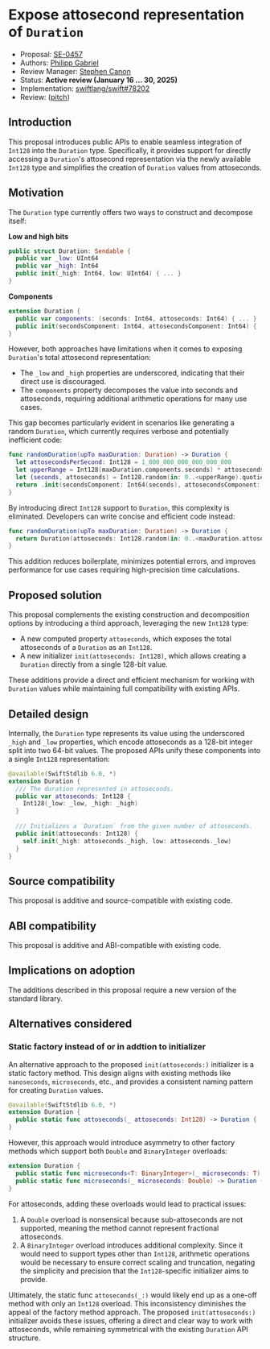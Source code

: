 # Expose attosecond representation of `Duration`

* Proposal: [SE-0457](0457-duration-attosecond-represenation.md)
* Authors: [Philipp Gabriel](https://github.com/ph1ps)
* Review Manager: [Stephen Canon](https://github.com/stephentyrone)
* Status: **Active review (January 16 ... 30, 2025)**
* Implementation: [swiftlang/swift#78202](https://github.com/swiftlang/swift/pull/78202)
* Review: ([pitch](https://forums.swift.org/t/pitch-adding-int128-support-to-duration))

## Introduction
This proposal introduces public APIs to enable seamless integration of `Int128` into the `Duration` type. Specifically, it provides support for directly accessing a `Duration`'s attosecond representation via the newly available `Int128` type and simplifies the creation of `Duration` values from attoseconds.

## Motivation
The `Duration` type currently offers two ways to construct and decompose itself:

**Low and high bits**
```swift
public struct Duration: Sendable {
  public var _low: UInt64
  public var _high: Int64
  public init(_high: Int64, low: UInt64) { ... }
}
```
**Components**
```swift
extension Duration {
  public var components: (seconds: Int64, attoseconds: Int64) { ... }
  public init(secondsComponent: Int64, attosecondsComponent: Int64) { ... }
}
```
However, both approaches have limitations when it comes to exposing `Duration`'s total attosecond representation:
- The `_low` and `_high` properties are underscored, indicating that their direct use is discouraged.
- The `components` property decomposes the value into seconds and attoseconds, requiring additional arithmetic operations for many use cases.

This gap becomes particularly evident in scenarios like generating a random `Duration`, which currently requires verbose and potentially inefficient code:
```swift
func randomDuration(upTo maxDuration: Duration) -> Duration {
  let attosecondsPerSecond: Int128 = 1_000_000_000_000_000_000
  let upperRange = Int128(maxDuration.components.seconds) * attosecondsPerSecond + Int128(maxDuration.components.attoseconds)
  let (seconds, attoseconds) = Int128.random(in: 0..<upperRange).quotientAndRemainder(dividingBy: attosecondsPerSecond)
  return .init(secondsComponent: Int64(seconds), attosecondsComponent: Int64(attoseconds))
}
```

By introducing direct `Int128` support to `Duration`, this complexity is eliminated. Developers can write concise and efficient code instead:
```swift
func randomDuration(upTo maxDuration: Duration) -> Duration {
  return Duration(attoseconds: Int128.random(in: 0..<maxDuration.attoseconds))
}
```
This addition reduces boilerplate, minimizes potential errors, and improves performance for use cases requiring high-precision time calculations.

## Proposed solution
This proposal complements the existing construction and decomposition options by introducing a third approach, leveraging the new `Int128` type:

- A new computed property `attoseconds`, which exposes the total attoseconds of a `Duration` as an `Int128`.
- A new initializer `init(attoseconds: Int128)`, which allows creating a `Duration` directly from a single 128-bit value.

These additions provide a direct and efficient mechanism for working with `Duration` values while maintaining full compatibility with existing APIs.

## Detailed design
Internally, the `Duration` type represents its value using the underscored `_high` and `_low` properties, which encode attoseconds as a 128-bit integer split into two 64-bit values. The proposed APIs unify these components into a single `Int128` representation:
```swift
@available(SwiftStdlib 6.0, *)
extension Duration {
  /// The duration represented in attoseconds.
  public var attoseconds: Int128 {
    Int128(_low: _low, _high: _high)
  }
  
  /// Initializes a `Duration` from the given number of attoseconds.
  public init(attoseconds: Int128) {
    self.init(_high: attoseconds._high, low: attoseconds._low)
  }
}
```

## Source compatibility
This proposal is additive and source-compatible with existing code.

## ABI compatibility
This proposal is additive and ABI-compatible with existing code.

## Implications on adoption
The additions described in this proposal require a new version of the standard library.

## Alternatives considered
### Static factory instead of or in addtion to initializer
An alternative approach to the proposed `init(attoseconds:)` initializer is a static factory method. This design aligns with existing methods like `nanoseconds`, `microseconds`, etc., and provides a consistent naming pattern for creating `Duration` values.

```swift
@available(SwiftStdlib 6.0, *)
extension Duration {
  public static func attoseconds(_ attoseconds: Int128) -> Duration { ... }
}
```

However, this approach would introduce asymmetry to other factory methods which support both `Double` and `BinaryInteger` overloads:
```swift
extension Duration {
  public static func microseconds<T: BinaryInteger>(_ microseconds: T) -> Duration { ... }
  public static func microseconds(_ microseconds: Double) -> Duration { ... }
}
```
For attoseconds, adding these overloads would lead to practical issues:

1. A `Double` overload is nonsensical because sub-attoseconds are not supported, meaning the method cannot represent fractional attoseconds.
2. A `BinaryInteger` overload introduces additional complexity. Since it would need to support types other than `Int128`, arithmetic operations would be necessary to ensure correct scaling and truncation, negating the simplicity and precision that the `Int128`-specific initializer aims to provide.

Ultimately, the static func `attoseconds(_:)` would likely end up as a one-off method with only an `Int128` overload. This inconsistency diminishes the appeal of the factory method approach. The proposed `init(attoseconds:)` initializer avoids these issues, offering a direct and clear way to work with attoseconds, while remaining symmetrical with the existing `Duration` API structure.
